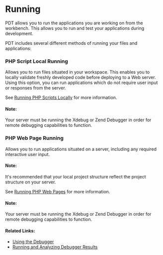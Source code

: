 # Running

<!--context:running-->

PDT allows you to run the applications you are working on from the workbench. This allows you to run and test your applications during development.

PDT includes several different methods of running your files and applications:

### PHP Script Local Running

Allows you to run files situated in your workspace. This enables you to locally validate freshly developed code before deploying to a Web server. Using this option, you can run applications which do not require user input or responses from the server.

See [Running PHP Scripts Locally](../024-tasks/144-running_files_and_applications/008-running_php_scripts_locally.md) for more information.

<!--note-start-->

#### Note:

Your server must be running the Xdebug or Zend Debugger in order for remote debugging  capabilities to function.

<!--note-end-->

### PHP Web Page Running

Allows you to run applications situated on a server, including any required interactive user input.

<!--note-start-->

#### Note:

It's recommended that your local project structure reflect the project structure on your server.

See [Running PHP Web Pages](../024-tasks/144-running_files_and_applications/024-running_php_web_pages.md) for more information.

<!--note-end-->

<!--note-start-->

#### Note:

Your server must be running the Xdebug or Zend Debugger in order for remote debugging  capabilities to function.

<!--note-end-->

<!--links-start-->

#### Related Links:
 * [Using the Debugger](../024-tasks/152-debugging/000-index.md)
 * [Running and Analyzing Debugger Results](../024-tasks/152-debugging/040-analyzing_debugger_results.md)

<!--links-end-->
